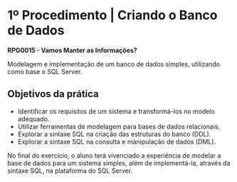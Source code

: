 # 1º Procedimento | Criando o Banco de Dados

**RPG0015 - Vamos Manter as Informações?**

Modelagem e implementação de um banco de dados simples, utilizando como base o
SQL Server.

## Objetivos da prática

- Identificar os requisitos de um sistema e transformá-los no modelo adequado.
- Utilizar ferramentas de modelagem para bases de dados relacionais.
- Explorar a sintaxe SQL na criação das estruturas do banco (DDL).
- Explorar a sintaxe SQL na consulta e manipulação de dados (DML).
  
No final do exercício, o aluno terá vivenciado a experiência de modelar a base de
dados para um sistema simples, além de implementá-la, através da sintaxe SQL, na
plataforma do SQL Server.



